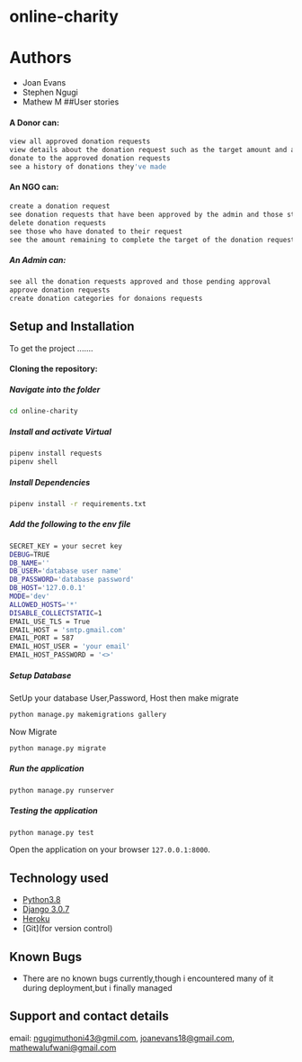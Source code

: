 # online-charity

# Authors
- Joan Evans
- Stephen Ngugi
- Mathew M
##User stories
#### A Donor can:
 ```bash 
 view all approved donation requests
 view details about the donation request such as the target amount and amount donated so far
 donate to the approved donation requests
 see a history of donations they've made
``` 
#### An NGO can:
 ```bash 
 create a donation request
 see donation requests that have been approved by the admin and those still pending approval
 delete donation requests
 see those who have donated to their request
 see the amount remaining to complete the target of the donation request
``` 
##### An Admin can:
 ```bash 
 see all the donation requests approved and those pending approval
 approve donation requests
 create donation categories for donaions requests
``` 
## Setup and Installation  
To get the project .......  
#### Cloning the repository:  

##### Navigate into the folder  
 ```bash 
cd online-charity
```
##### Install and activate Virtual  
 ```bash 
 pipenv install requests 
 pipenv shell
```  
##### Install Dependencies  
 ```bash 
 pipenv install -r requirements.txt 
``` 
 ##### Add the following to the env file
  ```bash
 SECRET_KEY = your secret key
 DEBUG=TRUE
 DB_NAME=''
 DB_USER='database user name'
 DB_PASSWORD='database password'
 DB_HOST='127.0.0.1'
 MODE='dev'
 ALLOWED_HOSTS='*'
 DISABLE_COLLECTSTATIC=1
 EMAIL_USE_TLS = True
 EMAIL_HOST = 'smtp.gmail.com'
 EMAIL_PORT = 587
 EMAIL_HOST_USER = 'your email'
 EMAIL_HOST_PASSWORD = '<>'
 ```
 ##### Setup Database  
  SetUp your database User,Password, Host then make migrate  
 ```bash 
 python manage.py makemigrations gallery
 ``` 
 Now Migrate  
 ```bash 
 python manage.py migrate 
```
##### Run the application  
 ```bash 
 python manage.py runserver 
```  
##### Testing the application  
 ```bash 
 python manage.py test 
```
Open the application on your browser `127.0.0.1:8000`.  
  
  
## Technology used  
  
* [Python3.8](https://www.python.org/)  
* [Django 3.0.7](https://docs.djangoproject.com/en/3.0/)  
* [Heroku](https://heroku.com)  
* [Git](for version control)

## Known Bugs  
* There are no known bugs currently,though i encountered many of it during deployment,but i finally managed 

## Support and contact details
email: ngugimuthoni43@gmil.com, joanevans18@gmail.com, mathewalufwani@gmail.com 

  
